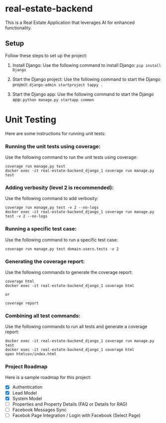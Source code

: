 # real-estate-backend
This is a Real Estate Application that leverages AI for enhanced functionality.

## Setup

Follow these steps to set up the project:

1. Install Django:
   Use the following command to install Django:
   ```pip install Django```

2. Start the Django project:
   Use the following command to start the Django project:
   ```django-admin startproject tappy .```

3. Start the Django app:
   Use the following command to start the Django app:
   ```python manage.py startapp common```

# Unit Testing

Here are some instructions for running unit tests:

### Running the unit tests using coverage:
   Use the following command to run the unit tests using coverage:
   ```
   coverage run manage.py test
   docker exec -it real-estate-backend_django_1 coverage run manage.py test
   ```

### Adding verbosity (level 2 is recommended):
   Use the following command to add verbosity:
   ```
   coverage run manage.py test -v 2 --no-logs
   docker exec -it real-estate-backend_django_1 coverage run manage.py test -v 2 --no-logs
   ```

### Running a specific test case:
   Use the following command to run a specific test case:
   ```
   coverage run manage.py test domain.users.tests -v 2
   ```

### Generating the coverage report:
   Use the following commands to generate the coverage report:
   ```
   coverage html
   docker exec -it real-estate-backend_django_1 coverage html

   or

   coverage report
   ```

### Combining all test commands:
   Use the following commands to run all tests and generate a coverage report:
   ```
   docker exec -it real-estate-backend_django_1 coverage run manage.py test
   docker exec -it real-estate-backend_django_1 coverage html
   open htmlcov/index.html
   ```

### Project Roadmap

Here is a sample roadmap for this project:
- [x] Authentication
- [x] Lead Model
- [x] System Model
- [ ] Properties and Property Details (FAQ or Details for RAG)
- [ ] Facebook Messages Sync
- [ ] Facebok Page Integration / Login with Facebook (Select Page)
